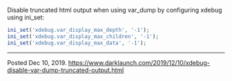 Disable truncated html output when using var_dump by configuring xdebug using ini_set:

```php
ini_set('xdebug.var_display_max_depth', '-1');
ini_set('xdebug.var_display_max_children', '-1');
ini_set('xdebug.var_display_max_data', '-1');
```

---


Posted Dec 10, 2019.
https://www.darklaunch.com/2019/12/10/xdebug-disable-var-dump-truncated-output.html